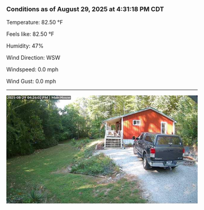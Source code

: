 ### Conditions as of August 29, 2025 at 4:31:18 PM CDT 

Temperature: 82.50 &deg;F

Feels like: 82.50 &deg;F

Humidity: 47%

Wind Direction: WSW

Windspeed: 0.0 mph

Wind Gust: 0.0 mph

---

<img src="./images/latest.jpeg"/>

